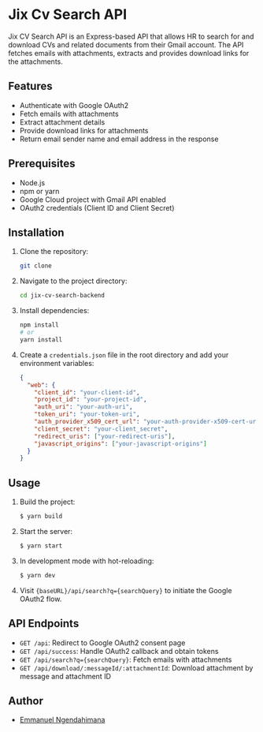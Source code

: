# Jix Cv Search API



Jix CV Search API is an Express-based API that allows HR to search for and download CVs and related documents from their Gmail account. The API fetches emails with attachments, extracts and provides download links for the attachments.

## Features

- Authenticate with Google OAuth2
- Fetch emails with attachments
- Extract attachment details
- Provide download links for attachments
- Return email sender name and email address in the response

## Prerequisites

- Node.js
- npm or yarn
- Google Cloud project with Gmail API enabled
- OAuth2 credentials (Client ID and Client Secret)

## Installation

1. Clone the repository:

   ```bash
   git clone 
   ```

2. Navigate to the project directory:

   ```bash
   cd jix-cv-search-backend

   ```

3. Install dependencies:

   ```bash
   npm install
   # or
   yarn install
   ```

4. Create a `credentials.json` file in the root directory and add your environment variables:

   ```json
   {
     "web": {
       "client_id": "your-client-id",
       "project_id": "your-project-id",
       "auth_uri": "your-auth-uri",
       "token_uri": "your-token-uri",
       "auth_provider_x509_cert_url": "your-auth-provider-x509-cert-url",
       "client_secret": "your-client_secret",
       "redirect_uris": ["your-redirect-uris"],
       "javascript_origins": ["your-javascript-origins"]
     }
   }
   ```

## Usage

1. Build the project:

   ```bash
   $ yarn build
   ```

2. Start the server:

   ```bash
   $ yarn start
   ```

3. In development mode with hot-reloading:

   ```bash
   $ yarn dev
   ```

4. Visit `{baseURL}/api/search?q={searchQuery}` to initiate the Google OAuth2 flow.

## API Endpoints

- `GET /api`: Redirect to Google OAuth2 consent page
- `GET /api/success`: Handle OAuth2 callback and obtain tokens
- `GET /api/search?q={searchQuery}`: Fetch emails with attachments
- `GET /api/download/:messageId/:attachmentId`: Download attachment by message and attachment ID

## Author

- [Emmanuel Ngendahimana](https://github.com/Emmyfrank)
